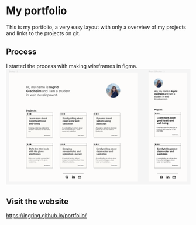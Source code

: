 # My portfolio
This is my portfolio, a very easy layout with only a overview of my projects and links to the projects on git. 

## Process
I started the process with making wireframes in figma. 
![alt wireframes](assets/img/wireframes.png)

## Visit the website
https://ingring.github.io/portfolio/